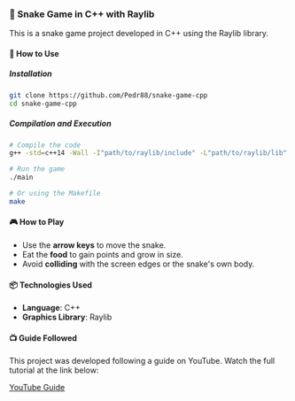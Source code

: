 ### 🐍 Snake Game in C++ with Raylib

This is a snake game project developed in C++ using the Raylib library.

#### 🚀 How to Use

##### Installation

```bash
git clone https://github.com/Pedr88/snake-game-cpp
cd snake-game-cpp
```

##### Compilation and Execution

```bash
# Compile the code
g++ -std=c++14 -Wall -I"path/to/raylib/include" -L"path/to/raylib/lib" -o main src/main.cpp -lraylib -lopengl32 -lgdi32 -lwinmm

# Run the game
./main

# Or using the Makefile
make
```

#### 🎮 How to Play

- Use the **arrow keys** to move the snake.
- Eat the **food** to gain points and grow in size.
- Avoid **colliding** with the screen edges or the snake's own body.

#### 📦 Technologies Used

- **Language**: C++
- **Graphics Library**: Raylib

#### 📺 Guide Followed

This project was developed following a guide on YouTube. Watch the full tutorial at the link below:

[YouTube Guide](https://www.youtube.com/watch?v=LGqsnM_WEK4)
